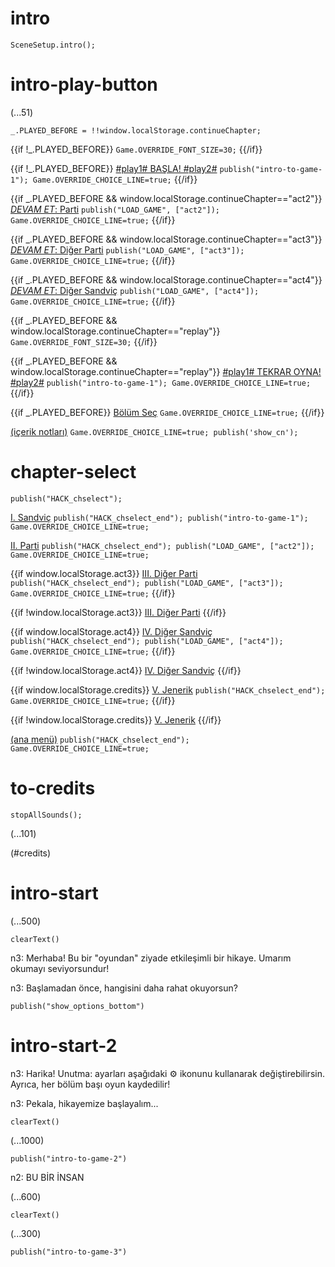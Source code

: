 # intro

`SceneSetup.intro();`

# intro-play-button

(...51)

```
_.PLAYED_BEFORE = !!window.localStorage.continueChapter;
```

{{if !_.PLAYED_BEFORE}}
`Game.OVERRIDE_FONT_SIZE=30;`
{{/if}}

{{if !_.PLAYED_BEFORE}}
[#play1# BAŞLA! #play2#](#intro-start) `publish("intro-to-game-1"); Game.OVERRIDE_CHOICE_LINE=true;`
{{/if}}

{{if _.PLAYED_BEFORE && window.localStorage.continueChapter=="act2"}}
[_DEVAM ET_: Parti](#act2) `publish("LOAD_GAME", ["act2"]); Game.OVERRIDE_CHOICE_LINE=true;`
{{/if}}

{{if _.PLAYED_BEFORE && window.localStorage.continueChapter=="act3"}}
[_DEVAM ET_: Diğer Parti](#act3) `publish("LOAD_GAME", ["act3"]); Game.OVERRIDE_CHOICE_LINE=true;`
{{/if}}

{{if _.PLAYED_BEFORE && window.localStorage.continueChapter=="act4"}}
[_DEVAM ET_: Diğer Sandviç](#act4) `publish("LOAD_GAME", ["act4"]); Game.OVERRIDE_CHOICE_LINE=true;`
{{/if}}

{{if _.PLAYED_BEFORE && window.localStorage.continueChapter=="replay"}}
`Game.OVERRIDE_FONT_SIZE=30;`
{{/if}}

{{if _.PLAYED_BEFORE && window.localStorage.continueChapter=="replay"}}
[#play1# TEKRAR OYNA! #play2#](#intro-start) `publish("intro-to-game-1"); Game.OVERRIDE_CHOICE_LINE=true;`
{{/if}}

{{if _.PLAYED_BEFORE}}
[Bölüm Seç](#chapter-select) `Game.OVERRIDE_CHOICE_LINE=true;`
{{/if}}

[(içerik notları)](#intro-play-button) `Game.OVERRIDE_CHOICE_LINE=true; publish('show_cn');`

# chapter-select

`publish("HACK_chselect");`

[I. Sandviç](#intro-start) `publish("HACK_chselect_end"); publish("intro-to-game-1"); Game.OVERRIDE_CHOICE_LINE=true;`

[II. Parti](#act2) `publish("HACK_chselect_end"); publish("LOAD_GAME", ["act2"]); Game.OVERRIDE_CHOICE_LINE=true;`

{{if window.localStorage.act3}}
[III. Diğer Parti](#act3) `publish("HACK_chselect_end"); publish("LOAD_GAME", ["act3"]); Game.OVERRIDE_CHOICE_LINE=true;`
{{/if}}

{{if !window.localStorage.act3}}
[III. Diğer Parti]()
{{/if}}

{{if window.localStorage.act4}}
[IV. Diğer Sandviç](#act4) `publish("HACK_chselect_end"); publish("LOAD_GAME", ["act4"]); Game.OVERRIDE_CHOICE_LINE=true;`
{{/if}}

{{if !window.localStorage.act4}}
[IV. Diğer Sandviç]()
{{/if}}

{{if window.localStorage.credits}}
[V. Jenerik](#to-credits) `publish("HACK_chselect_end"); Game.OVERRIDE_CHOICE_LINE=true;`
{{/if}}

{{if !window.localStorage.credits}}
[V. Jenerik]()
{{/if}}

[(ana menü)](#intro-play-button) `publish("HACK_chselect_end"); Game.OVERRIDE_CHOICE_LINE=true;`

# to-credits

`stopAllSounds();`

(...101)

(#credits)

# intro-start

(...500)

`clearText()`

n3: Merhaba! Bu bir "oyundan" ziyade etkileşimli bir hikaye. Umarım okumayı seviyorsundur! 

n3: Başlamadan önce, hangisini daha rahat okuyorsun?

`publish("show_options_bottom")`

# intro-start-2

n3: Harika! Unutma: ayarları aşağıdaki ⚙ ikonunu kullanarak değiştirebilirsin. Ayrıca, her bölüm başı oyun kaydedilir!

n3: Pekala, hikayemize başlayalım...

`clearText()`

(...1000)

`publish("intro-to-game-2")`

n2: BU BİR İNSAN

(...600)

`clearText()`

(...300)

`publish("intro-to-game-3")`